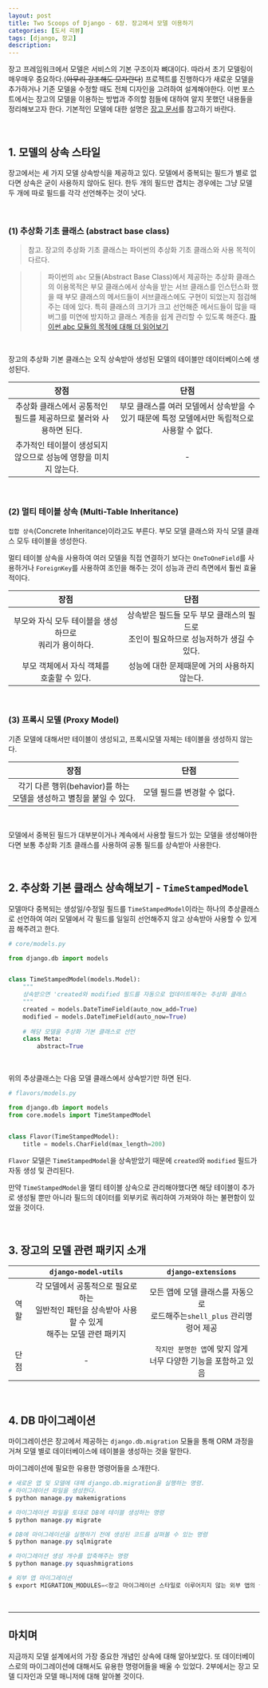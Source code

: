 ```yaml
---
layout: post
title: Two Scoops of Django - 6장. 장고에서 모델 이용하기
categories: [도서 리뷰]
tags: [django, 장고]
description: 
---
```


장고 프레임워크에서 모델은 서비스의 기본 구조이자 뼈대이다. 따라서 초기 모델링이 매우매우 중요하다.(~~아무리 강조해도 모자란다~~) 프로젝트를 진행하다가 새로운 모델을 추가하거나 기존 모델을 수정할 때도 전체 디자인을 고려하여 설계해야한다. 이번 포스트에서는 장고의 모델을 이용하는 방법과 주의할 점들에 대하여 알지 못했던 내용들을 정리해보고자 한다. 기본적인 모델에 대한 설명은 <a href="https://docs.djangoproject.com/en/1.11/topics/db/models/" target="_blank">장고 문서</a>를 참고하기 바란다.

<br>

## 1. 모델의 상속 스타일

장고에서는 세 가지 모델 상속방식을 제공하고 있다. 모델에서 중복되는 필드가 별로 없다면 상속은 굳이 사용하지 않아도 된다. 한두 개의 필드만 겹치는 경우에는 그냥 모델 두 개에 따로 필드를 각각 선언해주는 것이 낫다. 

<br>

### (1) 추상화 기초 클래스 (abstract base class) 

> 참고. 장고의 추상화 기초 클래스는 파이썬의 추상화 기초 클래스와 사용 목적이 다르다. 

>> 파이썬의 `abc` 모듈(Abstract Base Class)에서 제공하는 추상화 클래스의 이용목적은 부모 클래스에서 상속을 받는 서브 클래스를 인스턴스화 했을 때 부모 클래스의 메서드들이 서브클래스에도 구현이 되었는지 점검해주는 데에 있다. 특히 클래스의 크기가 크고 선언해준 메서드들이 많을 때 버그를 미연에 방지하고 클래스 계층을 쉽게 관리할 수 있도록 해준다. <a href="https://dbader.org/blog/abstract-base-classes-in-python" target="_blank">파이썬 abc 모듈의 목적에 대해 더 읽어보기</a>

<br>

장고의 추상화 기본 클래스는 오직 상속받아 생성된 모델의 테이블만 데이터베이스에 생성된다. 

|장점|단점| 
|:---:|:---:|
|추상화 클래스에서 공통적인 필드를 제공하므로 불러와 사용하면 된다.|부모 클래스를 여러 모델에서 상속받을 수 있기 때문에 특정 모델에서만 독립적으로 사용할 수 없다.|
|추가적인 테이블이 생성되지 않으므로 성능에 영향을 미치지 않는다.|-|

<br>

### (2) 멀티 테이블 상속 (Multi-Table Inheritance)


`접합 상속`(Concrete Inheritance)이라고도 부른다. 부모 모델 클래스와 자식 모델 클래스 모두 테이블을 생성한다. 

멀티 테이블 상속을 사용하여 여러 모델을 직접 연결하기 보다는 `OneToOneField`를 사용하거나 `ForeignKey`를 사용하여 조인을 해주는 것이 성능과 관리 측면에서 훨씬 효율적이다. 

|장점|단점| 
|:---:|:---:|
|부모와 자식 모두 테이블을 생성하므로<br> 쿼리가 용이하다.|상속받은 필드들 모두 부모 클래스의 필드로<br> 조인이 필요하므로 성능저하가 생길 수 있다.|
|부모 객체에서 자식 객체를<br> 호출할 수 있다.|성능에 대한 문제때문에 거의 사용하지 않는다.|

<br>

### (3) 프록시 모델 (Proxy Model)

기존 모델에 대해서만 테이블이 생성되고, 프록시모델 자체는 테이블을 생성하지 않는다.

|장점|단점| 
|:---:|:---:|
|각기 다른 행위(behavior)를 하는<br> 모델을 생성하고 별칭을 붙일 수 있다.|모델 필드를 변경할 수 없다.|


<br>


모델에서 중복된 필드가 대부분이거나 계속에서 사용할 필드가 있는 모델을 생성해야한다면 보통 추상화 기초 클래스를 사용하여 공통 필드를 상속받아 사용한다.

<br>

## 2. 추상화 기본 클래스 상속해보기 - `TimeStampedModel`

모델마다 중복되는 생성일/수정일 필드를 `TimeStampedModel`이라는 하나의 추상클래스로 선언하여 여러 모델에서 각 필드를 일일히 선언해주지 않고 상속받아 사용할 수 있게끔 해주려고 한다. 

```python
# core/models.py

from django.db import models


class TimeStampedModel(models.Model):
    """
    상속받으면 'created와 modified 필드를 자동으로 업데이트해주는 추상화 클래스
    """
    created = models.DateTimeField(auto_now_add=True)
    modified = models.DateTimeField(auto_now=True)
    
    # 해당 모델을 추상화 기본 클래스로 선언
    class Meta:
        abstract=True
```

<br>

위의 추상클래스는 다음 모델 클래스에서 상속받기만 하면 된다. 

```python
# flavors/models.py

from django.db import models
from core.models import TimeStampedModel


class Flavor(TimeStampedModel):
    title = models.CharField(max_length=200)
```

`Flavor` 모델은 `TimeStampedModel`을 상속받았기 때문에  `created`와 `modified` 필드가 자동 생성 및 관리된다. 

만약 `TimeStampedModel`을 멀티 테이블 상속으로 관리해야했다면 해당 테이블이 추가로 생성될 뿐만 아니라 필드의 데이터를 외부키로 쿼리하여 가져와야 하는 불편함이 있었을 것이다.  

<br>
 
## 3. 장고의 모델 관련 패키지 소개

||`django-model-utils`|`django-extensions`|
|:---:|:---:|:---:|
|역할|각 모델에서 공통적으로 필요로 하는<br> 일반적인 패턴을 상속받아 사용할 수 있게 <br>해주는 모델 관련 패키지|모든 앱에 모델 클래스를 자동으로<br> 로드해주는`shell_plus` 관리명령어 제공|
|단점|-|`작지만 분명한 앱`에 맞지 않게<br> 너무 다양한 기능을 포함하고 있음|


<br>

## 4. DB 마이그레이션

마이그레이션은 장고에서 제공하는 `django.db.migration` 모듈을 통해  ORM 과정을 거쳐 모델 별로 데이터베이스에  테이블을 생성하는 것을 말한다. 

마이그레이션에 필요한 유용한 명령어들을 소개한다. 

```powershell
# 새로운 앱 및 모델에 대해 django.db.migration을 실행하는 명령.
# 마이그레이션 파일을 생성한다.
$ python manage.py makemigrations 

# 마이그레이션 파일을 토대로 DB에 테이블 생성하는 명령
$ python manage.py migrate

# DB에 마이그레이션을 실행하기 전에 생성된 코드를 살펴볼 수 있는 명령
$ python manage.py sqlmigrate

# 마이그레이션 생성 개수를 압축해주는 명령
$ python manage.py squashmigrations

# 외부 앱 마이그레이션
$ export MIGRATION_MODULES=<장고 마이그레이션 스타일로 이루어지지 않는 외부 앱의 클래스>
```
 
<br>

---

## 마치며

지금까지 모델 설계에서의 가장 중요한 개념인 상속에 대해 알아보았다. 또 데이터베이스로의 마이그레이션에 대해서도 유용한 명령어들을 배울 수 있었다. 2부에서는 장고 모델 디자인과 모델 매니저에 대해 알아볼 것이다. 

<br>

